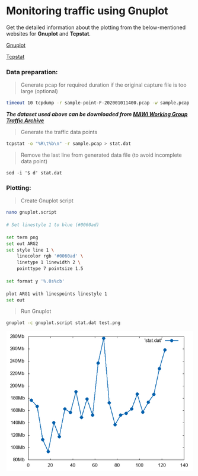 ﻿# Monitoring traffic using Gnuplot

Get the detailed information about the plotting from the below-mentioned websites for **Gnuplot** and **Tcpstat**.

[Gnuplot](http://www.gnuplotting.org/plotting-data/)

[Tcpstat](https://frenchfries.net/paul/tcpstat/gnuplot_howto.html)

### Data preparation:

> Generate pcap for required duration if the original capture file is too large (optional)

```bash
timeout 10 tcpdump -r sample-point-F-202001011400.pcap -w sample.pcap
```
***The dataset used above can be downloaded from [MAWI Working Group Traffic Archive
](https://mawi.wide.ad.jp/mawi/samplepoint-F/2020/202001011400.html)***

> Generate the traffic data points

```bash
tcpstat -o "%R\t%b\n" -r sample.pcap > stat.dat
```

> Remove the last line from generated data file (to avoid incomplete data point)

```
sed -i '$ d' stat.dat
```

### Plotting:

> Create Gnuplot script

```bash
nano gnuplot.script

# Set linestyle 1 to blue (#0060ad)

set term png
set out ARG2
set style line 1 \
    linecolor rgb '#0060ad' \
    linetype 1 linewidth 2 \
    pointtype 7 pointsize 1.5

set format y '%.0s%cb'

plot ARG1 with linespoints linestyle 1
set out
```

> Run Gnuplot

```bash
gnuplot -c gnuplot.script stat.dat test.png
```
![test.png](https://github.com/a-s-m-asadujjaman/scripts/blob/main/test.png)

